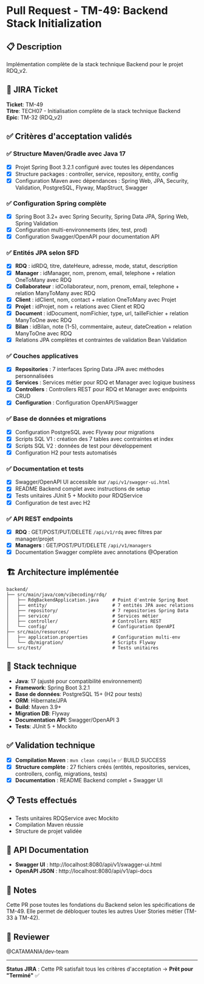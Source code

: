# Pull Request - TM-49: Backend Stack Initialization

## 📋 Description
Implémentation complète de la stack technique Backend pour le projet RDQ_v2.

## 🎯 JIRA Ticket
**Ticket**: TM-49  
**Titre**: TECH07 - Initialisation complète de la stack technique Backend  
**Epic**: TM-32 (RDQ_v2)

## ✅ Critères d'acceptation validés

### ✅ Structure Maven/Gradle avec Java 17
- [x] Projet Spring Boot 3.2.1 configuré avec toutes les dépendances
- [x] Structure packages : controller, service, repository, entity, config
- [x] Configuration Maven avec dépendances : Spring Web, JPA, Security, Validation, PostgreSQL, Flyway, MapStruct, Swagger

### ✅ Configuration Spring complète
- [x] Spring Boot 3.2+ avec Spring Security, Spring Data JPA, Spring Web, Spring Validation
- [x] Configuration multi-environnements (dev, test, prod)
- [x] Configuration Swagger/OpenAPI pour documentation API

### ✅ Entités JPA selon SFD
- [x] **RDQ** : idRDQ, titre, dateHeure, adresse, mode, statut, description
- [x] **Manager** : idManager, nom, prenom, email, telephone + relation OneToMany avec RDQ
- [x] **Collaborateur** : idCollaborateur, nom, prenom, email, telephone + relation ManyToMany avec RDQ
- [x] **Client** : idClient, nom, contact + relation OneToMany avec Projet
- [x] **Projet** : idProjet, nom + relations avec Client et RDQ
- [x] **Document** : idDocument, nomFichier, type, url, tailleFichier + relation ManyToOne avec RDQ
- [x] **Bilan** : idBilan, note (1-5), commentaire, auteur, dateCreation + relation ManyToOne avec RDQ
- [x] Relations JPA complètes et contraintes de validation Bean Validation

### ✅ Couches applicatives
- [x] **Repositories** : 7 interfaces Spring Data JPA avec méthodes personnalisées
- [x] **Services** : Services métier pour RDQ et Manager avec logique business
- [x] **Controllers** : Controllers REST pour RDQ et Manager avec endpoints CRUD
- [x] **Configuration** : Configuration OpenAPI/Swagger

### ✅ Base de données et migrations
- [x] Configuration PostgreSQL avec Flyway pour migrations
- [x] Scripts SQL V1 : création des 7 tables avec contraintes et index
- [x] Scripts SQL V2 : données de test pour développement
- [x] Configuration H2 pour tests automatisés

### ✅ Documentation et tests
- [x] Swagger/OpenAPI UI accessible sur `/api/v1/swagger-ui.html`
- [x] README Backend complet avec instructions de setup
- [x] Tests unitaires JUnit 5 + Mockito pour RDQService
- [x] Configuration de test avec H2

### ✅ API REST endpoints
- [x] **RDQ** : GET/POST/PUT/DELETE `/api/v1/rdq` avec filtres par manager/projet
- [x] **Managers** : GET/POST/PUT/DELETE `/api/v1/managers`
- [x] Documentation Swagger complète avec annotations @Operation

## 🏗️ Architecture implémentée

```
backend/
├── src/main/java/com/vibecoding/rdq/
│   ├── RdqBackendApplication.java     # Point d'entrée Spring Boot
│   ├── entity/                        # 7 entités JPA avec relations
│   ├── repository/                    # 7 repositories Spring Data
│   ├── service/                       # Services métier
│   ├── controller/                    # Controllers REST
│   └── config/                        # Configuration OpenAPI
├── src/main/resources/
│   ├── application.properties         # Configuration multi-env
│   └── db/migration/                  # Scripts Flyway
└── src/test/                          # Tests unitaires
```

## 🚀 Stack technique
- **Java**: 17 (ajusté pour compatibilité environnement)
- **Framework**: Spring Boot 3.2.1
- **Base de données**: PostgreSQL 15+ (H2 pour tests)
- **ORM**: Hibernate/JPA
- **Build**: Maven 3.9+
- **Migration DB**: Flyway
- **Documentation API**: Swagger/OpenAPI 3
- **Tests**: JUnit 5 + Mockito

## ✅ Validation technique
- [x] **Compilation Maven** : `mvn clean compile` ✅ BUILD SUCCESS
- [x] **Structure complète** : 27 fichiers créés (entités, repositories, services, controllers, config, migrations, tests)
- [x] **Documentation** : README Backend complet + Swagger UI

## 📋 Tests effectués
- Tests unitaires RDQService avec Mockito
- Compilation Maven réussie
- Structure de projet validée

## 🔗 API Documentation
- **Swagger UI** : http://localhost:8080/api/v1/swagger-ui.html
- **OpenAPI JSON** : http://localhost:8080/api/v1/api-docs

## 📝 Notes
Cette PR pose toutes les fondations du Backend selon les spécifications de TM-49. Elle permet de débloquer toutes les autres User Stories métier (TM-33 à TM-42).

## 👥 Reviewer
@CATAMANIA/dev-team

---
**Status JIRA** : Cette PR satisfait tous les critères d'acceptation → **Prêt pour "Terminé"** ✅